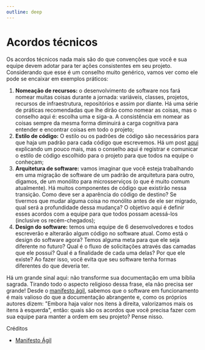 ```yaml
---
outline: deep
---
```


# Acordos técnicos

Os acordos técnicos nada mais são do que convenções que você e sua equipe devem adotar para ter ações consistentes em seu projeto. Considerando que esse é um conselho muito genérico, vamos ver como ele pode se encaixar em exemplos práticos:

1. **Nomeação de recursos:** o desenvolvimento de software nos fará nomear muitas coisas durante a jornada: variáveis, classes, projetos, recursos de infraestrutura, repositórios e assim por diante. Há uma série de práticas recomendadas que lhe dirão como nomear as coisas, mas o conselho aqui é: escolha uma e siga-a. A consistência em nomear as coisas sempre da mesma forma diminuirá a carga cognitiva para entender e encontrar coisas em todo o projeto;
2. **Estilo de código:** O estilo ou os padrões de código são necessários para que haja um padrão para cada código que escrevemos. Há um post [aqui](code-style.md) explicando um pouco mais, mas o conselho aqui é registrar e comunicar o estilo de código escolhido para o projeto para que todos na equipe o conheçam;
3. **Arquitetura de software:** vamos imaginar que você esteja trabalhando em uma migração de software de um padrão de arquitetura para outro, digamos, de um monólito para microsserviços (o que é muito comum atualmente). Há muitos componentes de código que existirão nessa transição. Como deve ser a aparência do código de destino? Se tivermos que mudar alguma coisa no monólito antes de ele ser migrado, qual será a profundidade dessa mudança? O objetivo aqui é definir esses acordos com a equipe para que todos possam acessá-los (inclusive os recém-chegados);
4. **Design do software:** temos uma equipe de 6 desenvolvedores e todos escreverão e alterarão algum código no software atual. Como está o design do software agora? Temos alguma meta para que ele seja diferente no futuro? Qual é o fluxo de solicitações através das camadas que ele possui? Qual é a finalidade de cada uma delas? Por que ele existe? Ao fazer isso, você evita que seu software tenha formas diferentes do que deveria ter.

Há um grande sinal aqui: não transforme sua documentação em uma bíblia sagrada. Tirando todo o aspecto religioso dessa frase, ela não precisa ser grande! Desde o [manifesto ágil](https://agilemanifesto.org/), sabemos que o software em funcionamento é mais valioso do que a documentação abrangente e, como os próprios autores dizem: "Embora haja valor nos itens à direita, valorizamos mais os itens à esquerda", então: quais são os acordos que você precisa fazer com sua equipe para manter a ordem em seu projeto? Pense nisso.

Créditos

- [Manifesto Ágil](https://agilemanifesto.org/)
